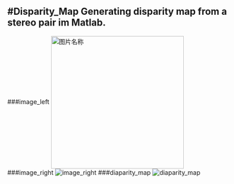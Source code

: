 #Disparity_Map
Generating disparity map from a stereo pair im Matlab.
---
###image_left
<img src="https://raw.githubusercontent.com/postpascal/Disparity_map_Matlab/master/pentagon_right.bmp" width = "300" height = "300" alt="图片名称" align=center />
###image_right
![image_right](https://raw.githubusercontent.com/postpascal/Disparity_map_Matlab/master/pentagon_right.bmp)
###diaparity_map
![diaparity_map](https://raw.githubusercontent.com/postpascal/Disparity_map_Matlab/master/Disparity_map.png)